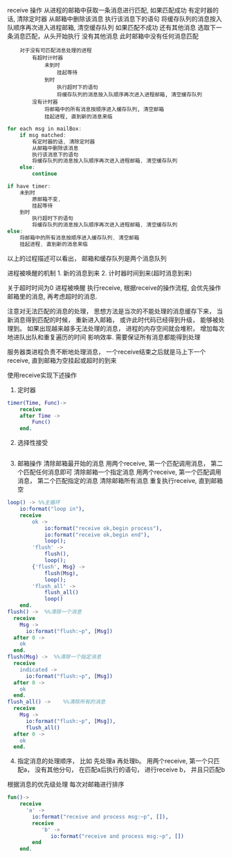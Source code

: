 
receive 操作
    从进程的邮箱中获取一条消息进行匹配,
        如果匹配成功
            有定时器的话, 清除定时器
            从邮箱中删除该消息
            执行该消息下的语句
            将缓存队列的消息按入队顺序再次进入进程邮箱, 清空缓存队列
        如果匹配不成功
            还有其他消息
                选取下一条消息匹配，从头开始执行
            没有其他消息
                此时邮箱中没有任何消息匹配

        对于没有可匹配消息处理的进程
            有超时计时器
                未到时
                    挂起等待
                到时
                    执行超时下的语句
                    将缓存队列的消息按入队顺序再次进入进程邮箱, 清空缓存队列
            没有计时器
                将邮箱中的所有消息按顺序进入缓存队列, 清空邮箱
                挂起进程, 直到新的消息来临

```cpp
for each msg in mailBox:
    if msg matched:
        有定时器的话, 清除定时器
        从邮箱中删除该消息
        执行该消息下的语句
        将缓存队列的消息按入队顺序再次进入进程邮箱, 清空缓存队列
    else:
        continue

if have timer:
    未到时
        原邮箱不变,
        挂起等待
    到时
        执行超时下的语句
        将缓存队列的消息按入队顺序再次进入进程邮箱, 清空缓存队列
else:
    将邮箱中的所有消息按顺序进入缓存队列, 清空邮箱
    挂起进程, 直到新的消息来临
```


以上的过程描述可以看出， 邮箱和缓存队列是两个消息队列

进程被唤醒的机制
    1. 新的消息到来
    2. 计时器时间到来(超时消息到来)

关于超时时间为0
    进程被唤醒 执行receive, 根据receive的操作流程, 会优先操作邮箱里的消息, 再考虑超时的消息.

注意对无法匹配的消息的处理，
    思想方法是当次的不能处理的消息缓存下来， 当新消息得到匹配的时候， 重新进入邮箱，
    或许此时代码已经得到升级， 能够被处理到。
    如果出现越来越多无法处理的消息， 进程的内存空间就会堆积， 增加每次地进队出队和重复遍历的时间
    影响效率. 需要保证所有消息都能得到处理

服务器类进程负责不断地处理消息，
    一个receive结束之后就是马上下一个receive, 直到邮箱为空挂起或超时的到来

使用receive实现下述操作
1. 定时器
```erlang
timer(Time, Func)->
    receive
    after Time ->
        Func()
    end.
```

2. 选择性接受
```erlang

```

3. 邮箱操作
    清除邮箱最开始的消息
        用两个receive, 第一个匹配调用消息， 第二个匹配任何消息即可
    清除邮箱一个指定消息
        用两个receive, 第一个匹配调用消息， 第二个匹配指定的消息
    清除邮箱所有消息
        重复执行receive, 直到邮箱空

```erlang
loop() -> %%主循环
    io:format("loop in"),
    receive
        ok ->
            io:format("receive ok,begin process"),
            io:format("receive ok,begin end"),
            loop();
        'flush' ->
            flush(),
            loop();
        {'flush', Msg} ->
            flush(Msg),
            loop();
        'flush_all' ->
            flush_all()
            loop()
    end.
flush() ->  %%清除一个消息
  receive
    Msg ->
      io:format("flush:~p", [Msg])
  after 0 ->
    ok
  end.
flush(Msg) ->  %%清除一个指定消息
  receive
    indicated ->
      io:format("flush:~p", [Msg])
  after 0 ->
    ok
  end.
flush_all() ->    %%清除所有的消息
  receive
    Msg ->
      io:format("flush:~p", [Msg]),
      flush_all()
  after 0 ->
    ok
  end.
```

4. 指定消息的处理顺序， 比如
先处理a 再处理b。
    用两个receive, 第一个只匹配a， 没有其他分句， 在匹配a后执行的语句， 进行receive b， 并且只匹配b

根据消息的优先级处理
    每次对邮箱进行排序

```erlang
fun()->
    receive
      'a' ->
        io:format("receive and process msg:~p", []),
        receive
           'b' ->
              io:format("receive and process msg:~p", [])
        end
    end.
```
